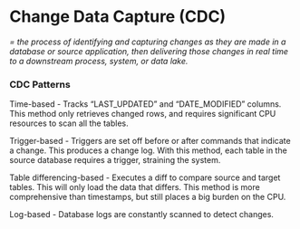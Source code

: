 # Change Data Capture (CDC)

_= the process of identifying and capturing changes as they are made in a database or source application, then delivering those changes in real time to a downstream process, system, or data lake._

### CDC Patterns

Time-based - Tracks “LAST\_UPDATED” and “DATE\_MODIFIED” columns. This method only retrieves changed rows, and requires significant CPU resources to scan all the tables.

Trigger-based - Triggers are set off before or after commands that indicate a change. This produces a change log. With this method, each table in the source database requires a trigger, straining the system.

Table differencing-based - Executes a diff to compare source and target tables. This will only load the data that differs. This method is more comprehensive than timestamps, but still places a big burden on the CPU.

Log-based - Database logs are constantly scanned to detect changes.

